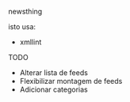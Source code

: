 newsthing

isto usa:
 - xmllint


TODO
* Alterar lista de feeds
* Flexibilizar montagem de feeds
* Adicionar categorias

